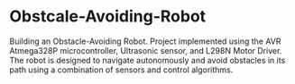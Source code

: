 # Obstcale-Avoiding-Robot
Building an Obstacle-Avoiding Robot.
Project implemented using the AVR Atmega328P microcontroller, Ultrasonic sensor, and L298N Motor Driver. The robot is designed to navigate autonomously and avoid obstacles in its path using a combination of sensors and control algorithms.
